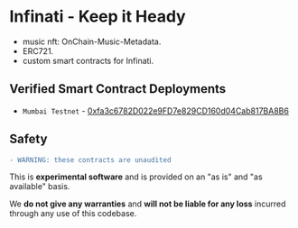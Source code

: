 # Infinati - Keep it Heady

- music nft: OnChain-Music-Metadata.
- ERC721.
- custom smart contracts for Infinati.

## Verified Smart Contract Deployments

- `Mumbai Testnet` - [0xfa3c6782D022e9FD7e829CD160d04Cab817BA8B6](https://mumbai.polygonscan.com/address/0xfa3c6782D022e9FD7e829CD160d04Cab817BA8B6#code)

## Safety

```diff
- WARNING: these contracts are unaudited
```

This is **experimental software** and is provided on an "as is" and "as available" basis.

We **do not give any warranties** and **will not be liable for any loss** incurred through any use of this codebase.
